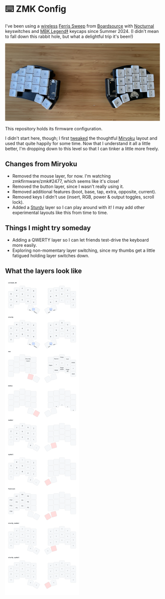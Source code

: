 # ⌨️ ZMK Config

I've been using a [wireless][nice-nano] [Ferris Sweep][ferris-sweep] from
[Boardsource][boardsource] with [Nocturnal][nocturnal] keyswitches and [MBK
Legend‡][mbk-legend] keycaps since Summer 2024. (I didn't mean to fall down
this rabbit hole, but what a delightful trip it's been!)

![keyboard][keyboard]

This repository holds its firmware configuration.

I didn't start here, though; I first [tweaked][tweaked] the thoughtful
[Miryoku][miryoku] layout and used that quite happily for some time. Now that I
understand it all a little better, I'm dropping down to this level so that I
can tinker a little more freely.

## Changes from Miryoku

- Removed the mouse layer, for now. I'm watching zmkfirmware/zmk#2477, which
  seems like it's close!
- Removed the button layer, since I wasn't really using it.
- Removed additional features (boot, base, tap, extra, opposite, current).
- Removed keys I didn't use (insert, RGB, power & output toggles, scroll lock).
- Added a [Sturdy][sturdy] layer so I can play around with it! I may add other
  experimental layouts like this from time to time.

## Things I might try someday

- Adding a QWERTY layer so I can let friends test-drive the keyboard more
  easily.
- Exploring non-momentary layer switching, since my thumbs get a little
  fatigued holding layer switches down.

## What the layers look like

![keymap][keymap]

[nice-nano]: https://nicekeyboards.com/nice-nano
[ferris-sweep]: https://github.com/davidphilipbarr/Sweep
[boardsource]: https://www.boardsource.xyz/products/crab-broom
[nocturnal]: https://lowprokb.ca/collections/switches/products/ambients-silent-choc-switches?variant=44873446391972
[mbk-legend]: https://fkcaps.com/keycaps/mbk/legend-40s
[keyboard]: docs/keyboard.jpeg
[tweaked]: https://github.com/manna-harbour/miryoku_zmk/compare/master...matthewtodd:miryoku_zmk:matthewtodd
[miryoku]: https://github.com/manna-harbour/miryoku
[sturdy]: https://oxey.dev/sturdy
[keymap]: docs/cradio.svg
